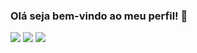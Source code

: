 ### Olá seja bem-vindo ao meu perfil! 🙂

<a href="https://www.instagram.com/veve444__"><img src="https://img.icons8.com/?size=50&id=eRJfQw0Zs44S&format=gif"></a>
<a href="https://www.linkedin.com/in/gabriel-venancio-de-carvalho-768469219/"><img src="https://img.icons8.com/ios/50/linkedin.png"></a>
<a href="mailto:gabrielvenancio1123@gmail.com"><img src="https://img.icons8.com/material-outlined/48/gmail-new.png"></a>
